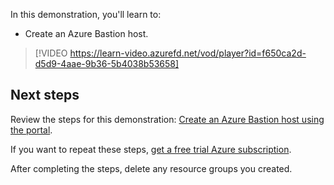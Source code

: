 

In this demonstration, you'll learn to:

- Create an Azure Bastion host.

> [!VIDEO https://learn-video.azurefd.net/vod/player?id=f650ca2d-d5d9-4aae-9b36-5b4038b53658]

## Next steps

Review the steps for this demonstration: [Create an Azure Bastion host using the portal](https://aka.ms/create-an-azure-bastion-host-using-the-portal?azure-portal=true).

If you want to repeat these steps, [get a free trial Azure subscription](https://aka.ms/Azure_free_account?azure-portal=true).

After completing the steps, delete any resource groups you created.
